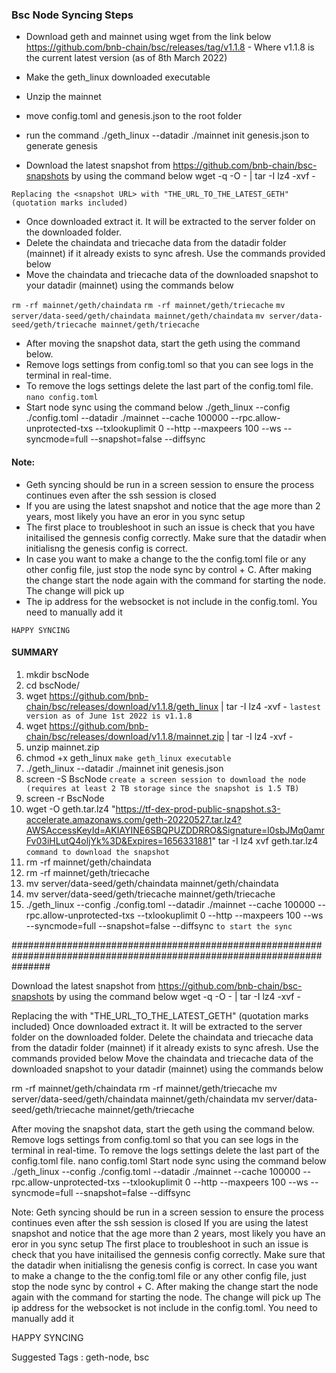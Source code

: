 ### Bsc Node Syncing Steps
- Download geth and mainnet using wget from the link below
https://github.com/bnb-chain/bsc/releases/tag/v1.1.8 - Where v1.1.8 is the current latest version (as of 8th March 2022)

- Make the geth_linux downloaded executable
- Unzip the mainnet
- move config.toml and genesis.json to the root folder
- run the command ./geth_linux --datadir ./mainnet init genesis.json to generate genesis
- Download the latest snapshot from https://github.com/bnb-chain/bsc-snapshots by using the command below
wget -q -O - <snapshot URL> | tar -I lz4 -xvf -

`Replacing the <snapshot URL> with "THE_URL_TO_THE_LATEST_GETH"   (quotation marks included)`
- Once downloaded extract it. It will be extracted to the server folder on the downloaded folder.
- Delete the chaindata and triecache data from the datadir folder (mainnet) if it already exists to sync afresh. Use the commands provided below
- Move the chaindata and triecache data of the downloaded snapshot to your datadir (mainnet) using  the commands below

`rm -rf mainnet/geth/chaindata`
`rm -rf mainnet/geth/triecache`
`mv server/data-seed/geth/chaindata mainnet/geth/chaindata`
`mv server/data-seed/geth/triecache mainnet/geth/triecache`

- After moving the snapshot data, start the geth using the command below.
- Remove logs settings from config.toml so that you can see logs in the terminal in real-time.
- To remove the logs settings delete the last part of the config.toml file.
`nano config.toml`
- Start node sync using the command below
./geth_linux --config ./config.toml --datadir ./mainnet --cache 100000 --rpc.allow-unprotected-txs --txlookuplimit 0 --http --maxpeers 100 --ws --syncmode=full --snapshot=false --diffsync

#### Note:
- Geth syncing should be run in a screen session to ensure the process continues even after the ssh session is closed
- If you are using the latest snapshot and notice that the age more than 2 years, most likely you have an eror in you sync setup
- The first place to troubleshoot in such an issue is check that you have initailised the gennesis config correctly. Make sure that the datadir when initialisng the genesis config is correct.
- In case you want to make a change to the the config.toml file or any other config file, just stop the node sync by control + C. After making the change start the node again with the command for starting the node. The change will pick up
- The ip address for the websocket is not include in the config.toml. You need to manually add it



`HAPPY SYNCING`


#### SUMMARY

1. mkdir bscNode 
2. cd bscNode/
3. wget https://github.com/bnb-chain/bsc/releases/download/v1.1.8/geth_linux | tar -I lz4 -xvf - `lastest version as of June 1st 2022 is v1.1.8`
4. wget https://github.com/bnb-chain/bsc/releases/download/v1.1.8/mainnet.zip | tar -I lz4 -xvf -
5. unzip mainnet.zip
6. chmod +x geth_linux  `make geth_linux executable`
7. ./geth_linux --datadir ./mainnet init genesis.json
8. screen -S BscNode `create a screen session to download the node (requires at least 2 TB storage since the snapshot is 1.5 TB)`
9. screen -r BscNode
10. wget -O geth.tar.lz4  "https://tf-dex-prod-public-snapshot.s3-accelerate.amazonaws.com/geth-20220527.tar.lz4?AWSAccessKeyId=AKIAYINE6SBQPUZDDRRO&Signature=l0sbJMq0amrFv03iHLutQ4oljYk%3D&Expires=1656331881" tar -I lz4 xvf geth.tar.lz4 `command to download the snapshot`
11. rm -rf mainnet/geth/chaindata
12. rm -rf mainnet/geth/triecache
13. mv server/data-seed/geth/chaindata mainnet/geth/chaindata
14. mv server/data-seed/geth/triecache mainnet/geth/triecache
15. ./geth_linux --config ./config.toml --datadir ./mainnet --cache 100000 --rpc.allow-unprotected-txs --txlookuplimit 0 --http --maxpeers 100 --ws --syncmode=full --snapshot=false --diffsync `to start the sync`
  
  
  
  
  
  
  
  
  
  
#######################################################################################################################
  
  
  
 
Download the latest snapshot from https://github.com/bnb-chain/bsc-snapshots by using the command below
wget -q -O - <snapshot URL> | tar -I lz4 -xvf -

Replacing the <snapshot URL> with "THE_URL_TO_THE_LATEST_GETH"   (quotation marks included)
Once downloaded extract it. It will be extracted to the server folder on the downloaded folder.
Delete the chaindata and triecache data from the datadir folder (mainnet) if it already exists to sync afresh. Use the commands provided below
Move the chaindata and triecache data of the downloaded snapshot to your datadir (mainnet) using  the commands below

rm -rf mainnet/geth/chaindata
rm -rf mainnet/geth/triecache
mv server/data-seed/geth/chaindata mainnet/geth/chaindata
mv server/data-seed/geth/triecache mainnet/geth/triecache

After moving the snapshot data, start the geth using the command below.
Remove logs settings from config.toml so that you can see logs in the terminal in real-time.
To remove the logs settings delete the last part of the config.toml file.
nano config.toml
Start node sync using the command below
./geth_linux --config ./config.toml --datadir ./mainnet --cache 100000 --rpc.allow-unprotected-txs --txlookuplimit 0 --http --maxpeers 100 --ws --syncmode=full --snapshot=false --diffsync

Note:
Geth syncing should be run in a screen session to ensure the process continues even after the ssh session is closed
If you are using the latest snapshot and notice that the age more than 2 years, most likely you have an eror in you sync setup
The first place to troubleshoot in such an issue is check that you have initailised the gennesis config correctly. Make sure that the datadir when initialisng the genesis config is correct.
In case you want to make a change to the the config.toml file or any other config file, just stop the node sync by control + C. After making the change start the node again with the command for starting the node. The change will pick up
The ip address for the websocket is not include in the config.toml. You need to manually add it



HAPPY SYNCING


Suggested Tags : geth-node, bsc

